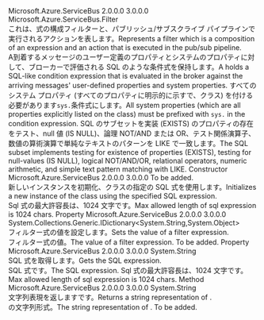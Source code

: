 <Type Name="SqlFilter" FullName="Microsoft.Azure.ServiceBus.SqlFilter">
  <TypeSignature Language="C#" Value="public class SqlFilter : Microsoft.Azure.ServiceBus.Filter" />
  <TypeSignature Language="ILAsm" Value=".class public auto ansi beforefieldinit SqlFilter extends Microsoft.Azure.ServiceBus.Filter" />
  <TypeSignature Language="DocId" Value="T:Microsoft.Azure.ServiceBus.SqlFilter" />
  <TypeSignature Language="VB.NET" Value="Public Class SqlFilter&#xA;Inherits Filter" />
  <TypeSignature Language="F#" Value="type SqlFilter = class&#xA;    inherit Filter" />
  <AssemblyInfo>
    <AssemblyName>Microsoft.Azure.ServiceBus</AssemblyName>
    <AssemblyVersion>2.0.0.0</AssemblyVersion>
    <AssemblyVersion>3.0.0.0</AssemblyVersion>
  </AssemblyInfo>
  <Base>
    <BaseTypeName>Microsoft.Azure.ServiceBus.Filter</BaseTypeName>
  </Base>
  <Interfaces />
  <Docs>
    <summary>
            <span data-ttu-id="89ee2-101">これは、式の構成フィルターと、パブリッシュ/サブスクライブ パイプラインで実行されるアクションを表します。</span><span class="sxs-lookup"><span data-stu-id="89ee2-101">Represents a filter which is a composition of an expression and an action that is executed in the pub/sub pipeline.</span></span>
            </summary>
    <remarks>
            <span data-ttu-id="89ee2-102">A<see cref="T:Microsoft.Azure.ServiceBus.SqlFilter" />到着するメッセージのユーザー定義のプロパティとシステムのプロパティに対して、ブローカーで評価される SQL のような条件式を保持します。</span><span class="sxs-lookup"><span data-stu-id="89ee2-102">A <see cref="T:Microsoft.Azure.ServiceBus.SqlFilter" /> holds a SQL-like condition expression that is evaluated in the broker against the arriving messages' user-defined properties and system properties.</span></span> <span data-ttu-id="89ee2-103">すべてのシステム プロパティ (すべてのプロパティに明示的に示すで、<see cref="T:Microsoft.Azure.ServiceBus.Message" />クラス) を付ける必要があります<code>sys.</code>条件式にします。</span><span class="sxs-lookup"><span data-stu-id="89ee2-103">All system properties (which are all properties explicitly listed on the <see cref="T:Microsoft.Azure.ServiceBus.Message" /> class) must be prefixed with <code>sys.</code> in the condition expression.</span></span> <span data-ttu-id="89ee2-104">SQL のサブセットを実装 (EXISTS) のプロパティの存在をテスト、null 値 (IS NULL)、論理 NOT/AND または OR、テスト関係演算子、数値の算術演算で単純なテキストのパターンを LIKE で一致します。</span><span class="sxs-lookup"><span data-stu-id="89ee2-104">The SQL subset implements testing for existence of properties (EXISTS), testing for null-values (IS NULL), logical NOT/AND/OR, relational operators, numeric arithmetic, and simple text pattern matching with LIKE.</span></span>
            </remarks>
  </Docs>
  <Members>
    <Member MemberName=".ctor">
      <MemberSignature Language="C#" Value="public SqlFilter (string sqlExpression);" />
      <MemberSignature Language="ILAsm" Value=".method public hidebysig specialname rtspecialname instance void .ctor(string sqlExpression) cil managed" />
      <MemberSignature Language="DocId" Value="M:Microsoft.Azure.ServiceBus.SqlFilter.#ctor(System.String)" />
      <MemberSignature Language="VB.NET" Value="Public Sub New (sqlExpression As String)" />
      <MemberSignature Language="F#" Value="new Microsoft.Azure.ServiceBus.SqlFilter : string -&gt; Microsoft.Azure.ServiceBus.SqlFilter" Usage="new Microsoft.Azure.ServiceBus.SqlFilter sqlExpression" />
      <MemberType>Constructor</MemberType>
      <AssemblyInfo>
        <AssemblyName>Microsoft.Azure.ServiceBus</AssemblyName>
        <AssemblyVersion>2.0.0.0</AssemblyVersion>
        <AssemblyVersion>3.0.0.0</AssemblyVersion>
      </AssemblyInfo>
      <Parameters>
        <Parameter Name="sqlExpression" Type="System.String" />
      </Parameters>
      <Docs>
        <param name="sqlExpression">To be added.</param>
        <summary>
            <span data-ttu-id="89ee2-105">新しいインスタンスを初期化、<see cref="T:Microsoft.Azure.ServiceBus.SqlFilter" />クラスの指定の SQL 式を使用します。</span><span class="sxs-lookup"><span data-stu-id="89ee2-105">Initializes a new instance of the <see cref="T:Microsoft.Azure.ServiceBus.SqlFilter" /> class using the specified SQL expression.</span></span>
            </summary>
        <remarks><span data-ttu-id="89ee2-106">Sql 式の最大許容長は、1024 文字です。</span><span class="sxs-lookup"><span data-stu-id="89ee2-106">Max allowed length of sql expression is 1024 chars.</span></span></remarks>
      </Docs>
    </Member>
    <Member MemberName="Parameters">
      <MemberSignature Language="C#" Value="public System.Collections.Generic.IDictionary&lt;string,object&gt; Parameters { get; }" />
      <MemberSignature Language="ILAsm" Value=".property instance class System.Collections.Generic.IDictionary`2&lt;string, object&gt; Parameters" />
      <MemberSignature Language="DocId" Value="P:Microsoft.Azure.ServiceBus.SqlFilter.Parameters" />
      <MemberSignature Language="VB.NET" Value="Public ReadOnly Property Parameters As IDictionary(Of String, Object)" />
      <MemberSignature Language="F#" Value="member this.Parameters : System.Collections.Generic.IDictionary&lt;string, obj&gt;" Usage="Microsoft.Azure.ServiceBus.SqlFilter.Parameters" />
      <MemberType>Property</MemberType>
      <AssemblyInfo>
        <AssemblyName>Microsoft.Azure.ServiceBus</AssemblyName>
        <AssemblyVersion>2.0.0.0</AssemblyVersion>
        <AssemblyVersion>3.0.0.0</AssemblyVersion>
      </AssemblyInfo>
      <ReturnValue>
        <ReturnType>System.Collections.Generic.IDictionary&lt;System.String,System.Object&gt;</ReturnType>
      </ReturnValue>
      <Docs>
        <summary>
            <span data-ttu-id="89ee2-107">フィルター式の値を設定します。</span><span class="sxs-lookup"><span data-stu-id="89ee2-107">Sets the value of a filter expression.</span></span>
            </summary>
        <value><span data-ttu-id="89ee2-108">フィルター式の値。</span><span class="sxs-lookup"><span data-stu-id="89ee2-108">The value of a filter expression.</span></span></value>
        <remarks>To be added.</remarks>
      </Docs>
    </Member>
    <Member MemberName="SqlExpression">
      <MemberSignature Language="C#" Value="public string SqlExpression { get; }" />
      <MemberSignature Language="ILAsm" Value=".property instance string SqlExpression" />
      <MemberSignature Language="DocId" Value="P:Microsoft.Azure.ServiceBus.SqlFilter.SqlExpression" />
      <MemberSignature Language="VB.NET" Value="Public ReadOnly Property SqlExpression As String" />
      <MemberSignature Language="F#" Value="member this.SqlExpression : string" Usage="Microsoft.Azure.ServiceBus.SqlFilter.SqlExpression" />
      <MemberType>Property</MemberType>
      <AssemblyInfo>
        <AssemblyName>Microsoft.Azure.ServiceBus</AssemblyName>
        <AssemblyVersion>2.0.0.0</AssemblyVersion>
        <AssemblyVersion>3.0.0.0</AssemblyVersion>
      </AssemblyInfo>
      <ReturnValue>
        <ReturnType>System.String</ReturnType>
      </ReturnValue>
      <Docs>
        <summary>
            <span data-ttu-id="89ee2-109">SQL 式を取得します。</span><span class="sxs-lookup"><span data-stu-id="89ee2-109">Gets the SQL expression.</span></span>
            </summary>
        <value><span data-ttu-id="89ee2-110">SQL 式です。</span><span class="sxs-lookup"><span data-stu-id="89ee2-110">The SQL expression.</span></span></value>
        <remarks><span data-ttu-id="89ee2-111">Sql 式の最大許容長は、1024 文字です。</span><span class="sxs-lookup"><span data-stu-id="89ee2-111">Max allowed length of sql expression is 1024 chars.</span></span></remarks>
      </Docs>
    </Member>
    <Member MemberName="ToString">
      <MemberSignature Language="C#" Value="public override string ToString ();" />
      <MemberSignature Language="ILAsm" Value=".method public hidebysig virtual instance string ToString() cil managed" />
      <MemberSignature Language="DocId" Value="M:Microsoft.Azure.ServiceBus.SqlFilter.ToString" />
      <MemberSignature Language="VB.NET" Value="Public Overrides Function ToString () As String" />
      <MemberSignature Language="F#" Value="override this.ToString : unit -&gt; string" Usage="sqlFilter.ToString " />
      <MemberType>Method</MemberType>
      <AssemblyInfo>
        <AssemblyName>Microsoft.Azure.ServiceBus</AssemblyName>
        <AssemblyVersion>2.0.0.0</AssemblyVersion>
        <AssemblyVersion>3.0.0.0</AssemblyVersion>
      </AssemblyInfo>
      <ReturnValue>
        <ReturnType>System.String</ReturnType>
      </ReturnValue>
      <Parameters />
      <Docs>
        <summary>
            <span data-ttu-id="89ee2-112">文字列表現を返します<see cref="T:Microsoft.Azure.ServiceBus.SqlFilter" />です。</span><span class="sxs-lookup"><span data-stu-id="89ee2-112">Returns a string representation of <see cref="T:Microsoft.Azure.ServiceBus.SqlFilter" />.</span></span>
            </summary>
        <returns><span data-ttu-id="89ee2-113"><see cref="T:Microsoft.Azure.ServiceBus.SqlFilter" /> の文字列形式。</span><span class="sxs-lookup"><span data-stu-id="89ee2-113">The string representation of <see cref="T:Microsoft.Azure.ServiceBus.SqlFilter" />.</span></span></returns>
        <remarks>To be added.</remarks>
      </Docs>
    </Member>
  </Members>
</Type>
